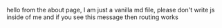 hello from the about page, I am just a vanilla md file, please don't write js inside of me and if you see this message then routing works 